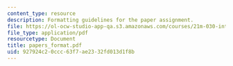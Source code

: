 ```yaml
---
content_type: resource
description: Formatting guidelines for the paper assignment.
file: https://ol-ocw-studio-app-qa.s3.amazonaws.com/courses/21m-030-introduction-to-world-music-fall-2006/927924c20ccc63f7ae2332fd013d1f8b_papers_format.pdf
file_type: application/pdf
resourcetype: Document
title: papers_format.pdf
uid: 927924c2-0ccc-63f7-ae23-32fd013d1f8b
---
```

